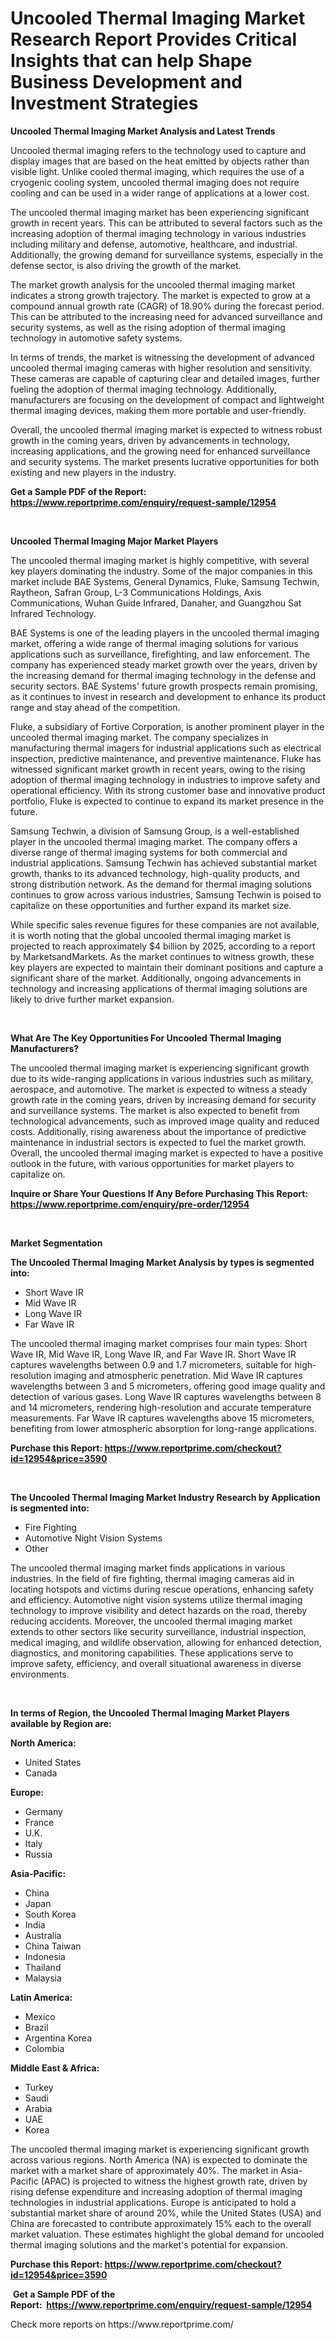 <p><h1>Uncooled Thermal Imaging Market Research Report Provides Critical Insights that can help Shape Business Development and Investment Strategies</h1></p><p><strong>Uncooled Thermal Imaging Market Analysis and Latest Trends</strong></p>
<p><p>Uncooled thermal imaging refers to the technology used to capture and display images that are based on the heat emitted by objects rather than visible light. Unlike cooled thermal imaging, which requires the use of a cryogenic cooling system, uncooled thermal imaging does not require cooling and can be used in a wider range of applications at a lower cost. </p><p>The uncooled thermal imaging market has been experiencing significant growth in recent years. This can be attributed to several factors such as the increasing adoption of thermal imaging technology in various industries including military and defense, automotive, healthcare, and industrial. Additionally, the growing demand for surveillance systems, especially in the defense sector, is also driving the growth of the market.</p><p>The market growth analysis for the uncooled thermal imaging market indicates a strong growth trajectory. The market is expected to grow at a compound annual growth rate (CAGR) of 18.90% during the forecast period. This can be attributed to the increasing need for advanced surveillance and security systems, as well as the rising adoption of thermal imaging technology in automotive safety systems.</p><p>In terms of trends, the market is witnessing the development of advanced uncooled thermal imaging cameras with higher resolution and sensitivity. These cameras are capable of capturing clear and detailed images, further fueling the adoption of thermal imaging technology. Additionally, manufacturers are focusing on the development of compact and lightweight thermal imaging devices, making them more portable and user-friendly.</p><p>Overall, the uncooled thermal imaging market is expected to witness robust growth in the coming years, driven by advancements in technology, increasing applications, and the growing need for enhanced surveillance and security systems. The market presents lucrative opportunities for both existing and new players in the industry.</p></p>
<p><strong>Get a Sample PDF of the Report:&nbsp; <a href="https://www.reportprime.com/enquiry/request-sample/12954">https://www.reportprime.com/enquiry/request-sample/12954</a></strong></p>
<p>&nbsp;</p>
<p><strong>Uncooled Thermal Imaging Major Market Players</strong></p>
<p><p>The uncooled thermal imaging market is highly competitive, with several key players dominating the industry. Some of the major companies in this market include BAE Systems, General Dynamics, Fluke, Samsung Techwin, Raytheon, Safran Group, L-3 Communications Holdings, Axis Communications, Wuhan Guide Infrared, Danaher, and Guangzhou Sat Infrared Technology.</p><p>BAE Systems is one of the leading players in the uncooled thermal imaging market, offering a wide range of thermal imaging solutions for various applications such as surveillance, firefighting, and law enforcement. The company has experienced steady market growth over the years, driven by the increasing demand for thermal imaging technology in the defense and security sectors. BAE Systems' future growth prospects remain promising, as it continues to invest in research and development to enhance its product range and stay ahead of the competition.</p><p>Fluke, a subsidiary of Fortive Corporation, is another prominent player in the uncooled thermal imaging market. The company specializes in manufacturing thermal imagers for industrial applications such as electrical inspection, predictive maintenance, and preventive maintenance. Fluke has witnessed significant market growth in recent years, owing to the rising adoption of thermal imaging technology in industries to improve safety and operational efficiency. With its strong customer base and innovative product portfolio, Fluke is expected to continue to expand its market presence in the future.</p><p>Samsung Techwin, a division of Samsung Group, is a well-established player in the uncooled thermal imaging market. The company offers a diverse range of thermal imaging systems for both commercial and industrial applications. Samsung Techwin has achieved substantial market growth, thanks to its advanced technology, high-quality products, and strong distribution network. As the demand for thermal imaging solutions continues to grow across various industries, Samsung Techwin is poised to capitalize on these opportunities and further expand its market size.</p><p>While specific sales revenue figures for these companies are not available, it is worth noting that the global uncooled thermal imaging market is projected to reach approximately $4 billion by 2025, according to a report by MarketsandMarkets. As the market continues to witness growth, these key players are expected to maintain their dominant positions and capture a significant share of the market. Additionally, ongoing advancements in technology and increasing applications of thermal imaging solutions are likely to drive further market expansion.</p></p>
<p>&nbsp;</p>
<p><strong>What Are The Key Opportunities For Uncooled Thermal Imaging Manufacturers?</strong></p>
<p><p>The uncooled thermal imaging market is experiencing significant growth due to its wide-ranging applications in various industries such as military, aerospace, and automotive. The market is expected to witness a steady growth rate in the coming years, driven by increasing demand for security and surveillance systems. The market is also expected to benefit from technological advancements, such as improved image quality and reduced costs. Additionally, rising awareness about the importance of predictive maintenance in industrial sectors is expected to fuel the market growth. Overall, the uncooled thermal imaging market is expected to have a positive outlook in the future, with various opportunities for market players to capitalize on.</p></p>
<p><strong>Inquire or Share Your Questions If Any Before Purchasing This Report: <a href="https://www.reportprime.com/enquiry/pre-order/12954">https://www.reportprime.com/enquiry/pre-order/12954</a></strong></p>
<p>&nbsp;</p>
<p><strong>Market Segmentation</strong></p>
<p><strong>The Uncooled Thermal Imaging Market Analysis by types is segmented into:</strong></p>
<p><ul><li>Short Wave IR</li><li>Mid Wave IR</li><li>Long Wave IR</li><li>Far Wave IR</li></ul></p>
<p><p>The uncooled thermal imaging market comprises four main types: Short Wave IR, Mid Wave IR, Long Wave IR, and Far Wave IR. Short Wave IR captures wavelengths between 0.9 and 1.7 micrometers, suitable for high-resolution imaging and atmospheric penetration. Mid Wave IR captures wavelengths between 3 and 5 micrometers, offering good image quality and detection of various gases. Long Wave IR captures wavelengths between 8 and 14 micrometers, rendering high-resolution and accurate temperature measurements. Far Wave IR captures wavelengths above 15 micrometers, benefiting from lower atmospheric absorption for long-range applications.</p></p>
<p><strong>Purchase this Report:&nbsp;<a href="https://www.reportprime.com/checkout?id=12954&price=3590">https://www.reportprime.com/checkout?id=12954&price=3590</a></strong></p>
<p>&nbsp;</p>
<p><strong>The Uncooled Thermal Imaging Market Industry Research by Application is segmented into:</strong></p>
<p><ul><li>Fire Fighting</li><li>Automotive Night Vision Systems</li><li>Other</li></ul></p>
<p><p>The uncooled thermal imaging market finds applications in various industries. In the field of fire fighting, thermal imaging cameras aid in locating hotspots and victims during rescue operations, enhancing safety and efficiency. Automotive night vision systems utilize thermal imaging technology to improve visibility and detect hazards on the road, thereby reducing accidents. Moreover, the uncooled thermal imaging market extends to other sectors like security surveillance, industrial inspection, medical imaging, and wildlife observation, allowing for enhanced detection, diagnostics, and monitoring capabilities. These applications serve to improve safety, efficiency, and overall situational awareness in diverse environments.</p></p>
<p>&nbsp;</p>
<p><strong>In terms of Region, the Uncooled Thermal Imaging Market Players available by Region are:</strong></p>
<p>
    <p> <strong> North America: </strong>
        <ul>
            <li>United States</li>
            <li>Canada</li>
        </ul>
        </p> 
    <p> <strong> Europe: </strong>
        <ul>
            <li>Germany</li>
            <li>France</li>
            <li>U.K.</li>
            <li>Italy</li>
            <li>Russia</li>
        </ul>
        </p> 
    <p> <strong> Asia-Pacific: </strong>
        <ul>
            <li>China</li>
            <li>Japan</li>
            <li>South Korea</li>
            <li>India</li>
            <li>Australia</li>
            <li>China Taiwan</li>
            <li>Indonesia</li>
            <li>Thailand</li>
            <li>Malaysia</li>
        </ul>
        </p> 
    <p> <strong> Latin America: </strong>
        <ul>
            <li>Mexico</li>
            <li>Brazil</li>
            <li>Argentina Korea</li>
            <li>Colombia</li>
        </ul>
        </p> 
    <p> <strong> Middle East & Africa: </strong>
        <ul>
            <li>Turkey</li>
            <li>Saudi</li>
            <li>Arabia</li>
            <li>UAE</li>
            <li>Korea</li>
        </ul>
    </p>
    </p>
<p><p>The uncooled thermal imaging market is experiencing significant growth across various regions. North America (NA) is expected to dominate the market with a market share of approximately 40%. The market in Asia-Pacific (APAC) is projected to witness the highest growth rate, driven by rising defense expenditure and increasing adoption of thermal imaging technologies in industrial applications. Europe is anticipated to hold a substantial market share of around 20%, while the United States (USA) and China are forecasted to contribute approximately 15% each to the overall market valuation. These estimates highlight the global demand for uncooled thermal imaging solutions and the market's potential for expansion.</p></p>
<p><strong>Purchase this Report: <a href="https://www.reportprime.com/checkout?id=12954&price=3590">https://www.reportprime.com/checkout?id=12954&price=3590</a></strong></p>
<p>&nbsp;<strong>Get a Sample PDF of the Report:&nbsp;&nbsp;<a href="https://www.reportprime.com/enquiry/request-sample/12954">https://www.reportprime.com/enquiry/request-sample/12954</a></strong></p>
<p><strong></strong></p>
<p>Check more reports on https://www.reportprime.com/</p>